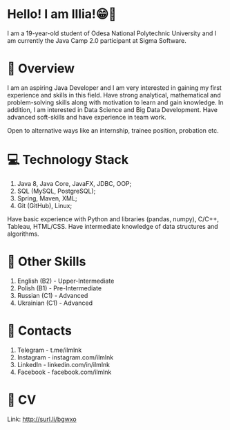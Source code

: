 # Hello! I am Illia!😁🤙

I am a 19-year-old student of Odesa National Polytechnic University and I am currently the Java Camp 2.0 participant at Sigma Software.

# 🔎 Overview

I am an aspiring Java Developer and I am very interested in gaining my first experience and skills in this field. Have strong analytical, mathematical and problem-solving skills along with motivation to learn and gain knowledge. In addition, I am interested in Data Science and Big Data Development. Have advanced soft-skills and have experience in team work.

Open to alternative ways like an internship, trainee position, probation etc.


# 💻 Technology Stack

1. Java 8, Java Core, JavaFX, JDBC, OOP;
2. SQL (MySQL, PostgreSQL);
3. Spring, Maven, XML;
4. Git (GitHub), Linux;

Have basic experience with Python and libraries (pandas, numpy), C/C++, Tableau, HTML/CSS.
Have intermediate knowledge of data structures and algorithms.


# 📑 Other Skills

1. English (B2) - Upper-Intermediate
2. Polish (B1) - Pre-Intermediate
3. Russian (C1) - Advanced
4. Ukrainian (C1) - Advanced


# 📱 Contacts

1. Telegram - t.me/ilmlnk
2. Instagram - instagram.com/ilmlnk
3. LinkedIn - linkedin.com/in/ilmlnk
4. Facebook - facebook.com/ilmlnk

# 📄 CV

Link: http://surl.li/bgwxo
<!---
ilmlnk/ilmlnk is a ✨ special ✨ repository because its `README.md` (this file) appears on your GitHub profile.
You can click the Preview link to take a look at your changes.
--->
